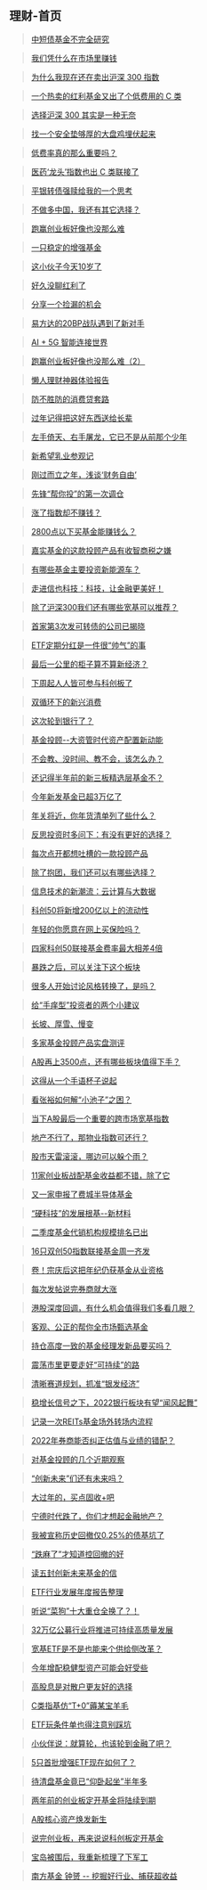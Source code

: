 ## 理财-首页

> [中短债基金不完全研究](/financing/zdz-survey.md)

> [我们凭什么在市场里赚钱](/financing/why-we-can-win.md)

> [为什么我现在还在卖出沪深 300 指数](/financing/why-sell-hs300.md)

> [一个热卖的红利基金又出了个低费用的 C 类](/financing/zzhl-c-plus.md)

> [选择沪深 300 其实是一种无奈](/financing/zz100-core-assets.md)

> [找一个安全垫够厚的大盘鸡埋伏起来](/financing/xgdp-buy.md)

> [低费率真的那么重要吗？](/financing/lower-rate-important.md)

> [医药‘龙头’指数也出 C 类联接了](/financing/hs300yy-c-plus.md)

> [平银转债强赎给我的一个思考](/financing/pyzz-think.md)

> [不做多中国，我还有其它选择？](/financing/long-china.md)

> [跑赢创业板好像也没那么难](/financing/ccz-profile.md)

> [一只稳定的增强基金](/financing/byzz100.md)

> [这小伙子今天10岁了](/financing/cyb-10th.md)

> [好久没聊红利了](/financing/hl-family.md)

> [分享一个捡漏的机会](/financing/hjzz.md)

> [易方达的20BP战队遇到了新对手](/financing/dc-sz50.md)

> [AI + 5G 智能连接世界](/financing/AIetf-info.md)

> [跑赢创业板好像也没那么难（2）](/financing/clc-profile.md)

> [懒人理财神器体验报告](/financing/alipay-mbt.md)

> [防不胜防的消费贷套路](/financing/consumer-loan.md)

> [过年记得把这好东西送给长辈](/financing/haircut-prices.md)

> [左手倚天、右手屠龙，它已不是从前那个少年](/financing/clc-ccz.md)

> [新希望乳业参观记](/financing/newhopedairy.md)

> [刚过而立之年，浅谈‘财务自由’](/financing/talk-cwzy.md)

> [先锋“帮你投”的第一次调仓](/financing/bnt-info-1th.md)

> [涨了指数却不赚钱？](/financing/szzz-info.md)

> [2800点以下买基金能赚钱么？](/financing/2800-fund-buy.md)

> [嘉实基金的这款投顾产品有收智商税之嫌](/financing/jstg-mbt.md)

> [有哪些基金主要投资新能源车？](/financing/xnyc-etfList.md)

> [走进信也科技：科技，让金融更美好！](/financing/xinye-ppd.md)

> [除了沪深300我们还有哪些宽基可以推荐？](/financing/sz100-info.md)

> [首家第3次发可转债的公司已揭晓](/financing/dczz3-info.md)

> [ETF定期分红是一件很“帅气”的事](/financing/yfd-zzhl.md)

> [最后一公里的柜子算不算新经济？](/financing/xjj-gzjj.md)

> [下周起人人皆可参与科创板了](/financing/kc50etf-yfd.md)

> [双循环下的新兴消费](/financing/haxxxf-info.md)

> [这次轮到银行了？](/financing/hbyh-value.md)

> [基金投顾--大资管时代资产配置新动能](/financing/yfd-tg.md)

> [不会教、没时间、教不会，该怎么办？](/financing/visit-jrjy.md)

> [还记得半年前的新三板精选层基金不？](/financing/xsb-jxjj.md)

> [今年新发基金已超3万亿了](/financing/ha-rxp.md)

> [年关将近，你年货清单列了些什么？](/financing/hx-spyl.md)

> [反思投资时多问下：有没有更好的选择？](/financing/yfd-swkj.md)

> [每次点开都想吐槽的一款投顾产品](/financing/jstg-mbt2.md)

> [除了抱团，我们还可以有哪些选择？](/financing/yfd-yjsdsj.md)

> [信息技术的新潮流：云计算与大数据](/financing/yfd-yjsdsj2.md)

> [科创50将新增200亿以上的流动性](/financing/kc50-lj.md)

> [年轻的你愿意在网上买保险吗？](/financing/hz-info.md)

> [四家科创50联接基金费率最大相差4倍](/financing/kc50lj-fl.md)

> [暴跌之后，可以关注下这个板块](/financing/hbyl-info.md)

> [很多人开始讨论风格转换了，是吗？](/financing/hx-zz1000.md)

> [给“手痒型”投资者的两个小建议](/financing/yfd-tg2.md)

> [长坡、厚雪、慢变](/financing/zt-ky.md)

> [多家基金投顾产品实盘测评](/financing/tg-cp.md)

> [A股再上3500点，还有哪些板块值得下手？](/financing/hbyl-lj.md)

> [这得从一个手语杯子说起](/financing/ph-syxbk.md)

> [看张裕如何解“小池子”之困？](/financing/zy-2020.md)

> [当下A股最后一个重要的跨市场宽基指数](/financing/hb-sc50.md)

> [地产不行了，那物业指数可还行？](/financing/wyzs.md)

> [股市天雷滚滚，哪边可以躲个雨？](/financing/jmyz-info.md)

> [11家创业板战配基金收益都不错，除了它](/financing/cyb-zp.md)

> [又一家申报了费城半导体基金](/financing/czjw-new.md)

> [“硬科技”的发展根基--新材料](/financing/hb-xcl.md)

> [二季度基金代销机构规模排名已出](/financing/jjdx-202102th.md)

> [16只双创50指数联接基金周一齐发](/financing/sc50-ljsf.md)

> [卷！宗庆后这把年纪仍获基金从业资格](/financing/whh-z.md)

> [每次发帖说完券商就大涨](/financing/qsdz-ssfg.md)

> [港股深度回调，有什么机会值得我们多看几眼？](/financing/hx-hssw.md)

> [客观、公正的帮你全市场甄选基金](/financing/yfd-tg3.md)

> [持仓高度一致的基金经理发新品要买吗？](/financing/dfh-lj.md)

> [震荡市里更要走好“可持续”的路](/financing/hb-kcxfz.md)

> [清晰赛道规划，抓准“银发经济”](/financing/visit-yyyl.md)

> [稳增长信号之下，2022银行板块有望“闻风起舞”](/financing/hbyh-2.md)

> [记录一次REITs基金场外转场内流程](/financing/reits-change.md)

> [2022年券商能否纠正估值与业绩的错配？](/financing/2022qs.md)

> [对基金投顾的几个近期观察](/financing/tggc.md)

> [“创新未来”们还有未来吗？](/financing/cxwl-last.md)

> [大过年的，买点固收+吧](/financing/yfd-wjsy.md)

> [宁德时代跌了，你们才想起金融地产？](/financing/jrdc-cp.md)

> [我被宣称历史回撤仅0.25%的债基坑了](/financing/jrdc-cp.md)

> [“跌麻了”才知道控回撤的好](/financing/na_xdl.md)

> [读五封创新未来基金的信](/financing/cxwl_over.md)

> [ETF行业发展年度报告整理](/financing/etf-2021.md)

> [听说“菜狗”十大重仓全换了？！](/financing/na-cxqd.md)

> [32万亿公募行业将推进可持续高质量发展](/financing/yfd-gzljjhy.md)

> [宽基ETF是不是也能来个供给侧改革？](/financing/300_500etf.md)

> [今年增配稳健型资产可能会好受些](/financing/hbay.md)

> [高股息是对散户更友好的选择](/financing/zz-ggx.md)

> [C类指基仿“T+0”薅某宝羊毛](/financing/th-hkym.md)

> [ETF玩条件单也得注意别踩坑](/financing/hbzq-yczz.md)

> [小伙伴说：就算轮，也该轮到金融了吧？](/financing/fzfb-bx.md)

> [5只首批增强ETF现在如何了？](/financing/zqetf.md)

> [待清盘基金竟已“仰卧起坐”半年多](/financing/zy100-qs.md)

> [两年前的创业板定开基金将陆续到期](/financing/cyb-2ydq.md)

> [A股核心资产焕发新生](/financing/hb-zz100.md)

> [说完创业板，再来说说科创板定开基金](/financing/kcb-2ydq.md)

> [宝岛被围后，我重新梳理了下军工](/financing/th-gdzd.md)

> [南方基金 钟赟 -- 挖掘好行业、捕获超收益](/financing/nf-zy.md)



